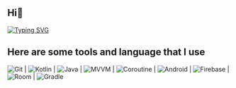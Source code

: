 ## Hi👋

[![Typing SVG](https://readme-typing-svg.demolab.com/?lines=I'm+Milan+;Android+developer+from+Russia)](https://git.io/typing-svg)


## Here are some tools and language that I use 
![Git](https://img.shields.io/badge/Git-Version%20Control-blue)
| ![Kotlin](https://img.shields.io/badge/Kotlin-blue.svg) | ![Java](https://img.shields.io/badge/Java-orange) | ![MVVM](https://img.shields.io/badge/MVVM-Architecture-brightgreen) | ![Coroutine](https://img.shields.io/badge/Coroutines-blue.svg) | ![Android](https://img.shields.io/badge/Android-brightgreen) | ![Firebase](https://img.shields.io/badge/Firebase-Platform-yellow) | ![Room](https://img.shields.io/badge/Room-Database-brightgreen) | ![Gradle](https://img.shields.io/badge/Gradle-green)




<!--
**IsaevMilan/IsaevMilan** is a ✨ _special_ ✨ repository because its `README.md` (this file) appears on your GitHub profile.

Here are some ideas to get you started:

- 🔭 I’m currently working on ...
- 🌱 I’m currently learning ...
- 👯 I’m looking to collaborate on ...
- 🤔 I’m looking for help with ...
- 💬 Ask me about ...
- 📫 How to reach me: ...
- 😄 Pronouns: ...
- ⚡ Fun fact: ...
-->
